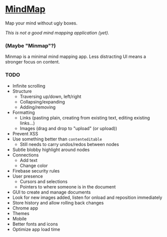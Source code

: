 
# [MindMap][app]

Map your mind without ugly boxes.

*This is not a good mind mapping application (yet).*

### (Maybe "Minmap"?)

Minmap is a minimal mind mapping app.
Less distracting UI means a stronger focus on content.

### TODO

* Infinite scrolling
* Structure
	* Traversing up/down, left/right
	* Collapsing/expanding
	* Adding/removing
* Formatting
	* Links (pasting plain, creating from existing text, editing existing links...)
	* Images (drag and drop to "upload" (or upload))
* Prevent XSS
* Use something better than `contenteditable`
	* Still needs to carry undos/redos between nodes
* Subtle blobby highlight around nodes
* Connections
	* Add text
	* Change color
* Firebase security rules
* User presence
	* Cursors and selections
	* Pointers to where someone is in the document
* GUI to create and manage documents
* Look for new images added, listen for onload and reposition immediately
* Store history and allow rolling back changes
* Chrome app
* Themes
* Mobile
* Better fonts and icons
* Optimize app load time

[app]: http://1j01.github.io/mind-map/?mind-map
